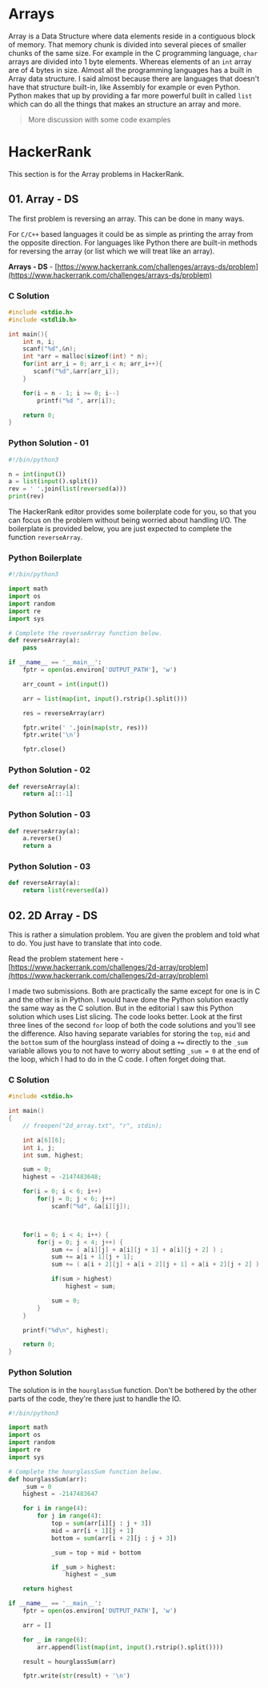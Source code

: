 # Arrays

Array is a Data Structure where data elements reside in a contiguous block of memory. That memory chunk is divided into several pieces of smaller chunks of the same size. For example in the C programming language, `char` arrays are divided into 1 byte elements. Whereas elements of an `int` array are of 4 bytes in size. Almost all the programming languages has a built in Array data structure. I said almost because there are languages that doesn't have that structure built-in, like Assembly for example or even Python. Python makes that up by providing a far more powerful built in called `list` which can do all the things that makes an structure an array and more.

> More discussion with some code examples

# HackerRank

This section is for the Array problems in HackerRank.

## 01. Array - DS

The first problem is reversing an array. This can be done in many ways.

For `C/C++` based languages it could be as simple as printing the array from the opposite direction. For languages like Python there are built-in methods for reversing the array (or list which we will treat like an array).

**Arrays - DS** - [https://www.hackerrank.com/challenges/arrays-ds/problem](https://www.hackerrank.com/challenges/arrays-ds/problem)

### C Solution

```c
#include <stdio.h>
#include <stdlib.h>

int main(){
    int n, i;
    scanf("%d",&n);
    int *arr = malloc(sizeof(int) * n);
    for(int arr_i = 0; arr_i < n; arr_i++){
       scanf("%d",&arr[arr_i]);
    }

    for(i = n - 1; i >= 0; i--)
        printf("%d ", arr[i]);

    return 0;
}
```

### Python Solution - 01

```python
#!/bin/python3

n = int(input())
a = list(input().split())
rev = ' '.join(list(reversed(a)))
print(rev)
```

The HackerRank editor provides some boilerplate code for you, so that you can focus on the problem without being worried about handling I/O. The boilerplate is provided below, you are just expected to complete the function `reverseArray`.

### Python Boilerplate

```python
#!/bin/python3

import math
import os
import random
import re
import sys

# Complete the reverseArray function below.
def reverseArray(a):
    pass

if __name__ == '__main__':
    fptr = open(os.environ['OUTPUT_PATH'], 'w')

    arr_count = int(input())

    arr = list(map(int, input().rstrip().split()))

    res = reverseArray(arr)

    fptr.write(' '.join(map(str, res)))
    fptr.write('\n')

    fptr.close()
```

### Python Solution - 02

```python
def reverseArray(a):
    return a[::-1]
```

### Python Solution - 03

```python
def reverseArray(a):
    a.reverse()
    return a
```

### Python Solution - 03

```python
def reverseArray(a):
    return list(reversed(a))
```

## 02. 2D Array - DS

This is rather a simulation problem. You are given the problem and told what to do. You just have to translate that into code.

Read the problem statement here - [https://www.hackerrank.com/challenges/2d-array/problem](https://www.hackerrank.com/challenges/2d-array/problem)

I made two submissions. Both are practically the same except for one is in C and the other is in Python. I would have done the Python solution exactly the same way as the C solution. But in the editorial I saw this Python solution which uses List slicing. The code looks better. Look at the first three lines of the second `for` loop of both the code solutions and you'll see the difference. Also having separate variables for storing the `top`, `mid` and the `bottom` sum of the hourglass instead of doing a `+=` directly to the `_sum` variable allows you to not have to worry about setting `_sum = 0` at the end of the loop, which I had to do in the C code. I often forget doing that.

### C Solution

```c
#include <stdio.h>

int main()
{
	// freopen("2d_array.txt", "r", stdin);

	int a[6][6];
	int i, j;
	int sum, highest;

	sum = 0;
	highest = -2147483648;

	for(i = 0; i < 6; i++)
		for(j = 0; j < 6; j++)
			scanf("%d", &a[i][j]);



	for(i = 0; i < 4; i++) {
		for(j = 0; j < 4; j++) {
			sum += ( a[i][j] + a[i][j + 1] + a[i][j + 2] ) ;
			sum += a[i + 1][j + 1];
			sum += ( a[i + 2][j] + a[i + 2][j + 1] + a[i + 2][j + 2] );

			if(sum > highest)
				highest = sum;

			sum = 0;
		}
	}

	printf("%d\n", highest);

	return 0;
}
```

### Python Solution

The solution is in the `hourglassSum` function. Don't be bothered by the other parts of the code, they're there just to handle the IO.

```python
#!/bin/python3

import math
import os
import random
import re
import sys

# Complete the hourglassSum function below.
def hourglassSum(arr):
    _sum = 0
    highest = -2147483647

    for i in range(4):
        for j in range(4):
            top = sum(arr[i][j : j + 3])
            mid = arr[i + 1][j + 1]
            bottom = sum(arr[i + 2][j : j + 3])

            _sum = top + mid + bottom

            if _sum > highest:
                highest = _sum

    return highest

if __name__ == '__main__':
    fptr = open(os.environ['OUTPUT_PATH'], 'w')

    arr = []

    for _ in range(6):
        arr.append(list(map(int, input().rstrip().split())))

    result = hourglassSum(arr)

    fptr.write(str(result) + '\n')
```
